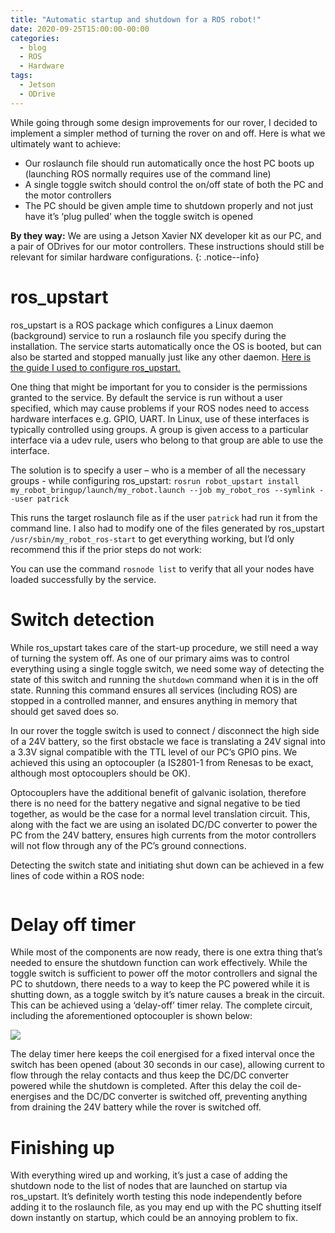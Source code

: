 ```yaml
---
title: "Automatic startup and shutdown for a ROS robot!"
date: 2020-09-25T15:00:00-00:00
categories:
  - blog
  - ROS
  - Hardware
tags:
  - Jetson
  - ODrive
---
```


While going through some design improvements for our rover, I decided to implement a simpler method of turning the rover on and off. Here is what we ultimately want to achieve:

* Our roslaunch file should run automatically once the host PC boots up (launching ROS normally requires use of the command line)
* A single toggle switch should control the on/off state of both the PC and the motor controllers
* The PC should be given ample time to shutdown properly and not just have it’s ‘plug pulled’ when the toggle switch is opened

**By they way:** We are using a Jetson Xavier NX developer kit as our PC, and a pair of ODrives for our motor controllers. These instructions should still be relevant for similar hardware configurations.
{: .notice--info}

# ros_upstart

ros_upstart is a ROS package which configures a Linux daemon (background) service to run a roslaunch file you specify during the installation. The service starts automatically once the OS is booted, but can also be started and stopped manually just like any other daemon. [Here is the guide I used to configure ros_upstart.](https://roboticsbackend.com/make-ros-launch-start-on-boot-with-robot_upstart/)

One thing that might be important for you to consider is the permissions granted to the service. By default the service is run without a user specified, which may cause problems if your ROS nodes need to access hardware interfaces e.g. GPIO, UART. In Linux, use of these interfaces is typically controlled using groups. A group is given access to a particular interface via a udev rule, users who belong to that group are able to use the interface.

The solution is to specify a user – who is a member of all the necessary groups - while configuring ros_upstart: `rosrun robot_upstart install my_robot_bringup/launch/my_robot.launch --job my_robot_ros --symlink --user patrick`

This runs the target roslaunch file as if the user `patrick` had run it from the command line. I also had to modify one of the files generated by ros_upstart `/usr/sbin/my_robot_ros-start` to get everything working, but I’d only recommend this if the prior steps do not work:

You can use the command `rosnode list` to verify that all your nodes have loaded successfully by the service.

# Switch detection

While ros_upstart takes care of the start-up procedure, we still need a way of turning the system off. As one of our primary aims was to control everything using a single toggle switch, we need some way of detecting the state of this switch and running the `shutdown` command when it is in the off state. Running this command ensures all services (including ROS) are stopped in a controlled manner, and ensures anything in memory that should get saved does so.

In our rover the toggle switch is used to connect / disconnect the high side of a 24V battery, so the first obstacle we face is translating a 24V signal into a 3.3V signal compatible with the TTL level of our PC’s GPIO pins. We achieved this using an optocoupler (a IS2801-1 from Renesas to be exact, although most optocouplers should be OK).

Optocouplers have the additional benefit of galvanic isolation, therefore there is no need for the battery negative and signal negative to be tied together, as would be the case for a normal level translation circuit. This, along with the fact we are using an isolated DC/DC converter to power the PC from the 24V battery, ensures high currents from the motor controllers will not flow through any of the PC’s ground connections.

Detecting the switch state and initiating shut down can be achieved in a few lines of code within a ROS node:

```python


```

# Delay off timer

While most of the components are now ready, there is one extra thing that’s needed to ensure the shutdown function can work effectively. While the toggle switch is sufficient to power off the motor controllers and signal the PC to shutdown, there needs to a way to keep the PC powered while it is shutting down, as a toggle switch by it’s nature causes a break in the circuit. This can be achieved using a ‘delay-off’ timer relay. The complete circuit, including the aforementioned optocoupler is shown below:

![](off_delay_circuit.png)

The delay timer here keeps the coil energised for a fixed interval once the switch has been opened (about 30 seconds in our case), allowing current to flow through the relay contacts and thus keep the DC/DC converter powered while the shutdown is completed. After this delay the coil de-energises and the DC/DC converter is switched off, preventing anything from draining the 24V battery while the rover is switched off. 

# Finishing up

With everything wired up and working, it’s just a case of adding the shutdown node to the list of nodes that are launched on startup via ros_upstart. It’s definitely worth testing this node independently before adding it to the roslaunch file, as you may end up with the PC shutting itself down instantly on startup, which could be an annoying problem to fix.


